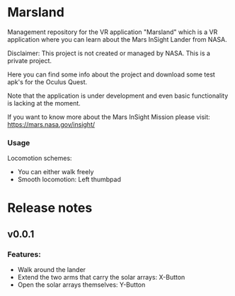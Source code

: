 # Marsland
Management repository for the VR application "Marsland" which is a VR application where you can learn about the Mars InSight Lander from NASA.

Disclaimer:
This project is not created or managed by NASA. This is a private project.

Here you can find some info about the project and download some test apk's for the Oculus Quest.

Note that the application is under development and even basic functionality is lacking at the moment.

If you want to know more about the Mars InSight Mission please visit:
https://mars.nasa.gov/insight/


### Usage
Locomotion schemes:
 - You can either walk freely
 - Smooth locomotion: Left thumbpad
 
# Release notes
## v0.0.1
### Features:
 - Walk around the lander
 - Extend the two arms that carry the solar arrays: X-Button
 - Open the solar arrays themselves: Y-Button
 
